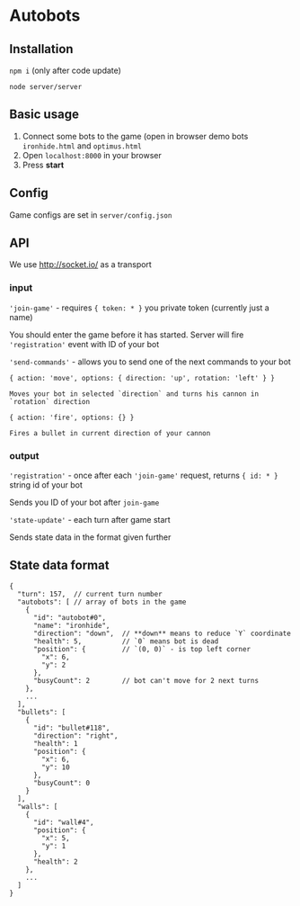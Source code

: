 # Autobots

## Installation

`npm i` (only after code update)

`node server/server`

## Basic usage

1. Connect some bots to the game (open in browser demo bots `ironhide.html` and `optimus.html`
2. Open `localhost:8000` in your browser
3. Press **start**
 
## Config

Game configs are set in `server/config.json`

## API

We use http://socket.io/ as a transport

### input

`'join-game'` - requires `{ token: * }` you private token (currently just a name)
  
  You should enter the game before it has started. Server will fire `'registration'` event with ID of your bot
    
`'send-commands'` - allows you to send one of the next commands to your bot

  `{ action: 'move', options: { direction: 'up', rotation: 'left' } }`
  
    Moves your bot in selected `direction` and turns his cannon in `rotation` direction
    
  `{ action: 'fire', options: {} }`
  
    Fires a bullet in current direction of your cannon
    
### output

`'registration'` - once after each `'join-game'` request, returns `{ id: * }` string id of your bot

  Sends you ID of your bot after `join-game`

`'state-update'` - each turn after game start

  Sends state data in the format given further


## State data format

```
{
  "turn": 157,  // current turn number
  "autobots": [ // array of bots in the game
    {
      "id": "autobot#0",  
      "name": "ironhide",
      "direction": "down",  // **down** means to reduce `Y` coordinate
      "health": 5,          // `0` means bot is dead
      "position": {         // `(0, 0)` - is top left corner
        "x": 6,
        "y": 2
      },
      "busyCount": 2        // bot can't move for 2 next turns
    },
    ...
  ],
  "bullets": [
    {
      "id": "bullet#118",
      "direction": "right",
      "health": 1
      "position": {
        "x": 6,
        "y": 10
      },
      "busyCount": 0
    }
  ],
  "walls": [
    {
      "id": "wall#4",
      "position": {
        "x": 5,
        "y": 1
      },
      "health": 2
    },
    ...
  ]
}
